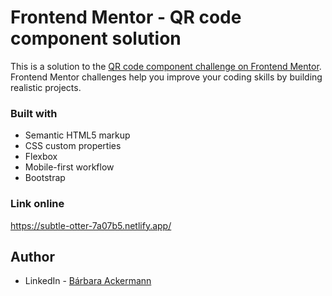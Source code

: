 # Frontend Mentor - QR code component solution

This is a solution to the [QR code component challenge on Frontend Mentor](https://www.frontendmentor.io/challenges/qr-code-component-iux_sIO_H). Frontend Mentor challenges help you improve your coding skills by building realistic projects.

### Built with

- Semantic HTML5 markup
- CSS custom properties
- Flexbox
- Mobile-first workflow
- Bootstrap

### Link online
https://subtle-otter-7a07b5.netlify.app/

## Author

- LinkedIn - [Bárbara Ackermann](https://www.linkedin.com/in/barchuackermann/)

